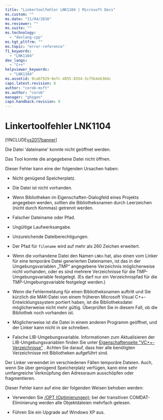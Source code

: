 ```yaml
---
title: "Linkertoolfehler LNK1104 | Microsoft Docs"
ms.custom: ""
ms.date: "11/04/2016"
ms.reviewer: ""
ms.suite: ""
ms.technology: 
  - "devlang-cpp"
ms.tgt_pltfrm: ""
ms.topic: "error-reference"
f1_keywords: 
  - "LNK1104"
dev_langs: 
  - "C++"
helpviewer_keywords: 
  - "LNK1104"
ms.assetid: 9ca6f929-0efc-4055-8354-3cf5b4e636dc
caps.latest.revision: 8
author: "corob-msft"
ms.author: "corob"
manager: "ghogen"
caps.handback.revision: 8
---
```

# Linkertoolfehler LNK1104
[!INCLUDE[vs2017banner](../../assembler/inline/includes/vs2017banner.md)]

Die Datei 'dateiname' konnte nicht geöffnet werden.  
  
 Das Tool konnte die angegebene Datei nicht öffnen.  
  
 Dieser Fehler kann eine der folgenden Ursachen haben:  
  
-   Nicht genügend Speicherplatz.  
  
-   Die Datei ist nicht vorhanden.  
  
-   Wenn Bibliotheken im Eigenschaften\-Dialogfeld eines Projekts angegeben werden, sollten die Bibliotheksnamen durch Leerzeichen \(nicht durch Kommas\) getrennt werden.  
  
-   Falscher Dateiname oder Pfad.  
  
-   Ungültige Laufwerksangabe.  
  
-   Unzureichende Dateiberechtigungen.  
  
-   Der Pfad für `filename` wird auf mehr als 260 Zeichen erweitert.  
  
-   Wenn die vorhandene Datei den Namen `LNKn` hat, also einen vom Linker für eine temporäre Datei generierten Dateinamen, ist das in der Umgebungsvariablen „TMP“ angegebene Verzeichnis möglicherweise nicht vorhanden, oder es sind mehrere Verzeichnisse für die TMP\-Umgebungsvariable festgelegt. \(Es darf nur ein Verzeichnispfad für die TMP\-Umgebungsvariable festgelegt werden.\)  
  
-   Wenn die Fehlermeldung für einen Bibliotheksnamen auftritt und Sie kürzlich die MAK\-Datei von einem früheren Microsoft Visual C\+\+\-Entwicklungssystem portiert haben, ist die Bibliotheksdatei möglicherweise nicht mehr gültig. Überprüfen Sie in diesem Fall, ob die Bibliothek noch vorhanden ist.  
  
-   Möglicherweise ist die Datei in einem anderen Programm geöffnet, und der Linker kann nicht in sie schreiben.  
  
-   Falsche LIB\-Umgebungsvariable. Informationen zum Aktualisieren der LIB\-Umgebungsvariablen finden Sie unter [Eigenschaftenseite "VC\+\+\-Verzeichnisse"](../../ide/vcpp-directories-property-page.md) . Achten Sie darauf, dass hier alle benötigten Verzeichnisse mit Bibliotheken aufgeführt sind.  
  
 Der Linker verwendet im verschiedenen Fällen temporäre Dateien. Auch, wenn Sie über genügend Speicherplatz verfügen, kann eine sehr umfangreiche Verknüpfung den Adressraum ausschöpfen oder fragmentieren.  
  
 Dieser Fehler kann auf eine der folgenden Weisen behoben werden:  
  
-   Verwenden Sie [\/OPT \(Optimierungen\)](../../build/reference/opt-optimizations.md); bei der transitiven COMDAT\-Eliminierung werden alle Objektdateien mehrfach gelesen.  
  
-   Führen Sie ein Upgrade auf Windows XP aus.